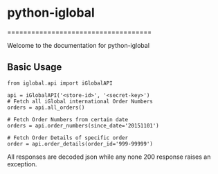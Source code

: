# python-iglobal
====================================

Welcome to the documentation for python-iglobal

Basic Usage
-----------------------------

	from iglobal.api import iGlobalAPI
	
	api = iGlobalAPI('<store-id>', '<secret-key>')
	# Fetch all iGlobal international Order Numbers
	orders = api.all_orders()
	
	# Fetch Order Numbers from certain date
	orders = api.order_numbers(since_date='20151101')

	# Fetch Order Details of specific order
	order = api.order_details(order_id='999-99999')

All responses are decoded json while any none 200 response raises an exception.

